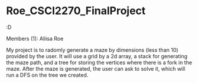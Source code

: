 # Roe_CSCI2270_FinalProject

:D 

Members (1): Aliisa Roe

My project is to radomly generate a maze by dimensions (less than 10) provided by the user. It will use a grid by a 2d array, a stack for generating the maze path, and a tree for storing the vertices where there is a fork in the maze. After the maze is generated, the user can ask to solve it, which will run a DFS on the tree we created. 
